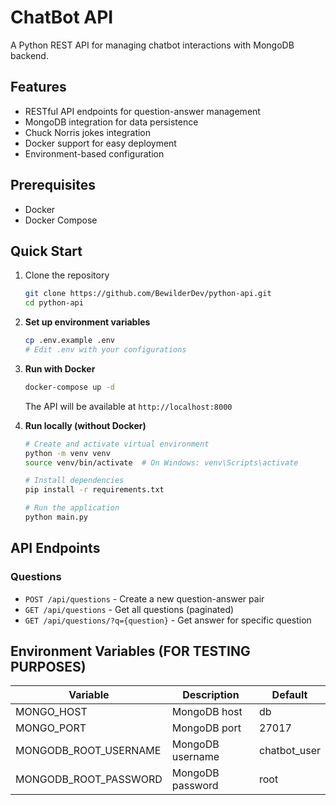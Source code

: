 # ChatBot API

A Python REST API for managing chatbot interactions with MongoDB backend.

## Features

- RESTful API endpoints for question-answer management
- MongoDB integration for data persistence
- Chuck Norris jokes integration
- Docker support for easy deployment
- Environment-based configuration

## Prerequisites
- Docker
- Docker Compose

## Quick Start

1. Clone the repository
   ```bash
   git clone https://github.com/BewilderDev/python-api.git
   cd python-api
   ```

2. **Set up environment variables**
   ```bash
   cp .env.example .env
   # Edit .env with your configurations
   ```

3. **Run with Docker**
   ```bash
   docker-compose up -d
   ```

   The API will be available at `http://localhost:8000`

4. **Run locally (without Docker)**
   ```bash
   # Create and activate virtual environment
   python -m venv venv
   source venv/bin/activate  # On Windows: venv\Scripts\activate
   
   # Install dependencies
   pip install -r requirements.txt
   
   # Run the application
   python main.py
   ```

## API Endpoints

### Questions

- `POST /api/questions` - Create a new question-answer pair
- `GET /api/questions` - Get all questions (paginated)
- `GET /api/questions/?q={question}` - Get answer for specific question

## Environment Variables (FOR TESTING PURPOSES)

| Variable | Description | Default      |
|----------|-------------|--------------|
| MONGO_HOST | MongoDB host | db           |
| MONGO_PORT | MongoDB port | 27017        |
| MONGODB_ROOT_USERNAME | MongoDB username | chatbot_user |
| MONGODB_ROOT_PASSWORD | MongoDB password | root         |


